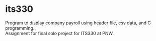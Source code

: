 # its330
Program to display company payroll using header file, csv data, and C programming.<br />
Assignment for final solo project for ITS330 at PNW.
